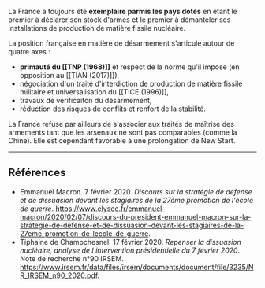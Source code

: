La France a toujours été **exemplaire parmis les pays dotés** en étant le premier à déclarer son stock d'armes et le premier à démanteler ses installations de production de matière fissile nucléaire.

La position française en matière de désarmement s'articule autour de quatre axes :

- **primauté du [[TNP (1968)]]** et respect de la norme qu'il impose (en opposition au [[TIAN (2017)]]),
- négociation d'un traité d'interdiction de production de matière fissile militaire et universalisation du [[TICE (1996)]],
- travaux de vérificaiton du désarmement,
- réduction des risques de conflits et renfort de la stabilité.

La France refuse par ailleurs de s'associer aux traités de maîtrise des armements tant que les arsenaux ne sont pas comparables (comme la Chine). Elle est cependant favorable à une prolongation de New Start.

--- 

## Références

- Emmanuel Macron. 7 février 2020. _Discours sur la stratégie de défense et de dissuasion devant les stagiaires de la 27ème promotion de l'école de guerre_. https://www.elysee.fr/emmanuel-macron/2020/02/07/discours-du-president-emmanuel-macron-sur-la-strategie-de-defense-et-de-dissuasion-devant-les-stagiaires-de-la-27eme-promotion-de-lecole-de-guerre.
- Tiphaine de Champchesnel. 17 février 2020. _Repenser la dissuasion nucléaire, analyse de l'intervention présidentielle du 7 février 2020_. Note de recherche n°90 IRSEM. https://www.irsem.fr/data/files/irsem/documents/document/file/3235/NR_IRSEM_n90_2020.pdf.